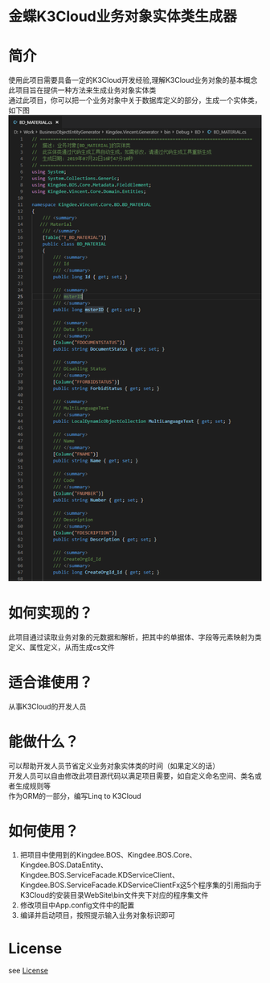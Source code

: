 # 金蝶K3Cloud业务对象实体类生成器
# 简介
使用此项目需要具备一定的K3Cloud开发经验,理解K3Cloud业务对象的基本概念<br/>
此项目旨在提供一种方法来生成业务对象实体类<br/>
通过此项目，你可以把一个业务对象中关于数据库定义的部分，生成一个实体类，如下图<br/>
![主类](/docs/images/物料实体类截图.png)<br/>
# 如何实现的？
此项目通过读取业务对象的元数据和解析，把其中的单据体、字段等元素映射为类定义、属性定义，从而生成cs文件<br/>
# 适合谁使用？
从事K3Cloud的开发人员<br/>
# 能做什么？
可以帮助开发人员节省定义业务对象实体类的时间（如果定义的话）<br/>
开发人员可以自由修改此项目源代码以满足项目需要，如自定义命名空间、类名或者生成规则等<br/>
作为ORM的一部分，编写Linq to K3Cloud<br/>
# 如何使用？
1. 把项目中使用到的Kingdee.BOS、Kingdee.BOS.Core、Kingdee.BOS.DataEntity、Kingdee.BOS.ServiceFacade.KDServiceClient、Kingdee.BOS.ServiceFacade.KDServiceClientFx这5个程序集的引用指向于K3Cloud的安装目录WebSite\bin文件夹下对应的程序集文件
2. 修改项目中App.config文件中的配置
3. 编译并启动项目，按照提示输入业务对象标识即可
# License
see [License](/LICENSE.txt)
